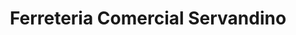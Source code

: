 ---
title: "Ferreteria Comercial Servandino"
url: /linares/ferreteria-comercial-servandino/
shop: hágalo usted mismo
---